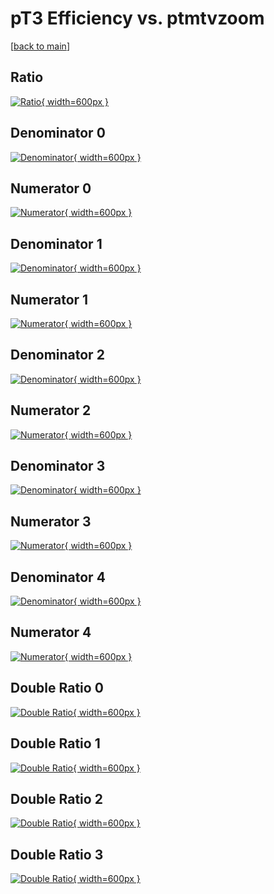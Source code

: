 # pT3 Efficiency vs. ptmtvzoom

[[back to main](./)]



## Ratio

[![Ratio](../mtv/var/pT3_vtr_211_1_eff_ptmtvzoom.png){ width=600px }](../mtv/var/pT3_vtr_211_1_eff_ptmtvzoom.pdf)

## Denominator 0

[![Denominator](../mtv/den/pT3_vtr_211_1_eff_ptmtvzoom_den0.png){ width=600px }](../mtv/den/pT3_vtr_211_1_eff_ptmtvzoom_den0.pdf)

## Numerator 0

[![Numerator](../mtv/num/pT3_vtr_211_1_eff_ptmtvzoom_num0.png){ width=600px }](../mtv/num/pT3_vtr_211_1_eff_ptmtvzoom_num0.pdf)

## Denominator 1

[![Denominator](../mtv/den/pT3_vtr_211_1_eff_ptmtvzoom_den1.png){ width=600px }](../mtv/den/pT3_vtr_211_1_eff_ptmtvzoom_den1.pdf)

## Numerator 1

[![Numerator](../mtv/num/pT3_vtr_211_1_eff_ptmtvzoom_num1.png){ width=600px }](../mtv/num/pT3_vtr_211_1_eff_ptmtvzoom_num1.pdf)

## Denominator 2

[![Denominator](../mtv/den/pT3_vtr_211_1_eff_ptmtvzoom_den2.png){ width=600px }](../mtv/den/pT3_vtr_211_1_eff_ptmtvzoom_den2.pdf)

## Numerator 2

[![Numerator](../mtv/num/pT3_vtr_211_1_eff_ptmtvzoom_num2.png){ width=600px }](../mtv/num/pT3_vtr_211_1_eff_ptmtvzoom_num2.pdf)

## Denominator 3

[![Denominator](../mtv/den/pT3_vtr_211_1_eff_ptmtvzoom_den3.png){ width=600px }](../mtv/den/pT3_vtr_211_1_eff_ptmtvzoom_den3.pdf)

## Numerator 3

[![Numerator](../mtv/num/pT3_vtr_211_1_eff_ptmtvzoom_num3.png){ width=600px }](../mtv/num/pT3_vtr_211_1_eff_ptmtvzoom_num3.pdf)

## Denominator 4

[![Denominator](../mtv/den/pT3_vtr_211_1_eff_ptmtvzoom_den4.png){ width=600px }](../mtv/den/pT3_vtr_211_1_eff_ptmtvzoom_den4.pdf)

## Numerator 4

[![Numerator](../mtv/num/pT3_vtr_211_1_eff_ptmtvzoom_num4.png){ width=600px }](../mtv/num/pT3_vtr_211_1_eff_ptmtvzoom_num4.pdf)

## Double Ratio 0

[![Double Ratio](../mtv/ratio/pT3_vtr_211_1_eff_ptmtvzoom_ratio0.png){ width=600px }](../mtv/ratio/pT3_vtr_211_1_eff_ptmtvzoom_ratio0.pdf)

## Double Ratio 1

[![Double Ratio](../mtv/ratio/pT3_vtr_211_1_eff_ptmtvzoom_ratio1.png){ width=600px }](../mtv/ratio/pT3_vtr_211_1_eff_ptmtvzoom_ratio1.pdf)

## Double Ratio 2

[![Double Ratio](../mtv/ratio/pT3_vtr_211_1_eff_ptmtvzoom_ratio2.png){ width=600px }](../mtv/ratio/pT3_vtr_211_1_eff_ptmtvzoom_ratio2.pdf)

## Double Ratio 3

[![Double Ratio](../mtv/ratio/pT3_vtr_211_1_eff_ptmtvzoom_ratio3.png){ width=600px }](../mtv/ratio/pT3_vtr_211_1_eff_ptmtvzoom_ratio3.pdf)

